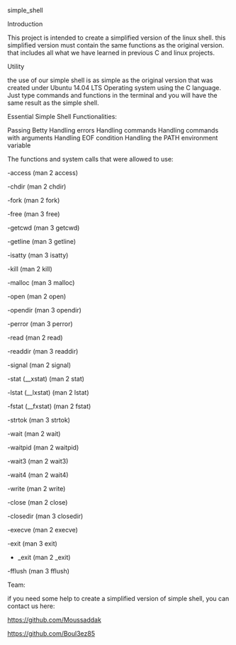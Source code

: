 simple_shell

Introduction

This project is intended to create a simplified version of the linux shell. this simplified version must contain the same functions as the original version. that includes all what we have learned in previous C and linux projects.

Utility

the use of our simple shell is as simple as the original version that was created under Ubuntu 14.04 LTS Operating system using the C language. Just type commands and functions in the terminal and you will have the same result as the simple shell.

Essential Simple Shell Functionalities:

Passing Betty
Handling errors
Handling commands
Handling commands with arguments
Handling EOF condition
Handling the PATH environment variable

The functions and system calls that were allowed to use:


-access (man 2 access)

-chdir (man 2 chdir)

-fork (man 2 fork)

-free (man 3 free)

-getcwd (man 3 getcwd)

-getline (man 3 getline)

-isatty (man 3 isatty)

-kill (man 2 kill)

-malloc (man 3 malloc)

-open (man 2 open)

-opendir (man 3 opendir)

-perror (man 3 perror)

-read (man 2 read)

-readdir (man 3 readdir)

-signal (man 2 signal)

-stat (__xstat) (man 2 stat)

-lstat (__lxstat) (man 2 lstat)

-fstat (__fxstat) (man 2 fstat)

-strtok (man 3 strtok)

-wait (man 2 wait)

-waitpid (man 2 waitpid)

-wait3 (man 2 wait3)

-wait4 (man 2 wait4)

-write (man 2 write)

-close (man 2 close)

-closedir (man 3 closedir)

-execve (man 2 execve)

-exit (man 3 exit)

- _exit (man 2 _exit)

-fflush (man 3 fflush)

Team:

if you need some help to create a simplified version of simple shell, you can contact us here:

https://github.com/Moussaddak

https://github.com/Boul3ez85

